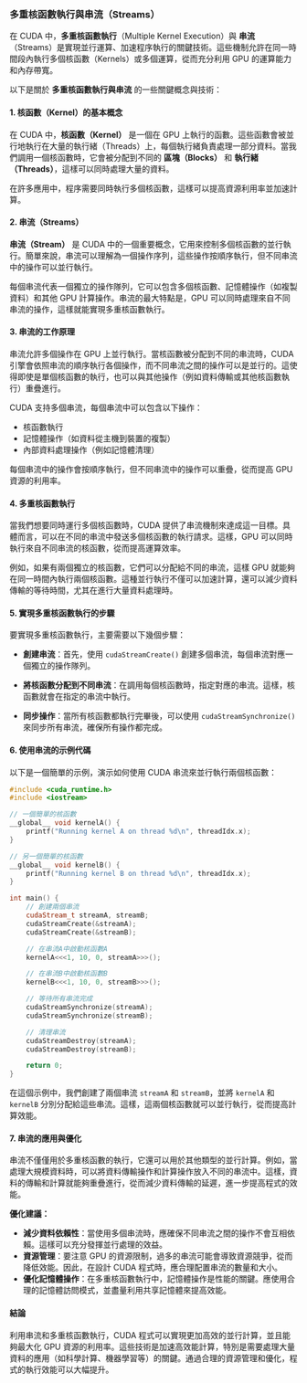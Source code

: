 ### 多重核函數執行與串流（Streams）

在 CUDA 中，**多重核函數執行**（Multiple Kernel Execution）與 **串流**（Streams）是實現並行運算、加速程序執行的關鍵技術。這些機制允許在同一時間段內執行多個核函數（Kernels）或多個運算，從而充分利用 GPU 的運算能力和內存帶寬。

以下是關於 **多重核函數執行與串流** 的一些關鍵概念與技術：

#### **1. 核函數（Kernel）的基本概念**

在 CUDA 中，**核函數（Kernel）** 是一個在 GPU 上執行的函數。這些函數會被並行地執行在大量的執行緒（Threads）上，每個執行緒負責處理一部分資料。當我們調用一個核函數時，它會被分配到不同的 **區塊（Blocks）** 和 **執行緒（Threads）**，這樣可以同時處理大量的資料。

在許多應用中，程序需要同時執行多個核函數，這樣可以提高資源利用率並加速計算。

#### **2. 串流（Streams）**

**串流（Stream）** 是 CUDA 中的一個重要概念，它用來控制多個核函數的並行執行。簡單來說，串流可以理解為一個操作序列，這些操作按順序執行，但不同串流中的操作可以並行執行。

每個串流代表一個獨立的操作隊列，它可以包含多個核函數、記憶體操作（如複製資料）和其他 GPU 計算操作。串流的最大特點是，GPU 可以同時處理來自不同串流的操作，這樣就能實現多重核函數執行。

#### **3. 串流的工作原理**

串流允許多個操作在 GPU 上並行執行。當核函數被分配到不同的串流時，CUDA 引擎會依照串流的順序執行各個操作，而不同串流之間的操作可以是並行的。這使得即使是單個核函數的執行，也可以與其他操作（例如資料傳輸或其他核函數執行）重疊進行。

CUDA 支持多個串流，每個串流中可以包含以下操作：

- 核函數執行
- 記憶體操作（如資料從主機到裝置的複製）
- 內部資料處理操作（例如記憶體清理）

每個串流中的操作會按順序執行，但不同串流中的操作可以重疊，從而提高 GPU 資源的利用率。

#### **4. 多重核函數執行**

當我們想要同時運行多個核函數時，CUDA 提供了串流機制來達成這一目標。具體而言，可以在不同的串流中發送多個核函數的執行請求。這樣，GPU 可以同時執行來自不同串流的核函數，從而提高運算效率。

例如，如果有兩個獨立的核函數，它們可以分配給不同的串流，這樣 GPU 就能夠在同一時間內執行兩個核函數。這種並行執行不僅可以加速計算，還可以減少資料傳輸的等待時間，尤其在進行大量資料處理時。

#### **5. 實現多重核函數執行的步驟**

要實現多重核函數執行，主要需要以下幾個步驟：

- **創建串流**：首先，使用 `cudaStreamCreate()` 創建多個串流，每個串流對應一個獨立的操作隊列。
  
- **將核函數分配到不同串流**：在調用每個核函數時，指定對應的串流。這樣，核函數就會在指定的串流中執行。
  
- **同步操作**：當所有核函數都執行完畢後，可以使用 `cudaStreamSynchronize()` 來同步所有串流，確保所有操作都完成。

#### **6. 使用串流的示例代碼**

以下是一個簡單的示例，演示如何使用 CUDA 串流來並行執行兩個核函數：

```cpp
#include <cuda_runtime.h>
#include <iostream>

// 一個簡單的核函數
__global__ void kernelA() {
    printf("Running kernel A on thread %d\n", threadIdx.x);
}

// 另一個簡單的核函數
__global__ void kernelB() {
    printf("Running kernel B on thread %d\n", threadIdx.x);
}

int main() {
    // 創建兩個串流
    cudaStream_t streamA, streamB;
    cudaStreamCreate(&streamA);
    cudaStreamCreate(&streamB);

    // 在串流A中啟動核函數A
    kernelA<<<1, 10, 0, streamA>>>();

    // 在串流B中啟動核函數B
    kernelB<<<1, 10, 0, streamB>>>();

    // 等待所有串流完成
    cudaStreamSynchronize(streamA);
    cudaStreamSynchronize(streamB);

    // 清理串流
    cudaStreamDestroy(streamA);
    cudaStreamDestroy(streamB);

    return 0;
}
```

在這個示例中，我們創建了兩個串流 `streamA` 和 `streamB`，並將 `kernelA` 和 `kernelB` 分別分配給這些串流。這樣，這兩個核函數就可以並行執行，從而提高計算效能。

#### **7. 串流的應用與優化**

串流不僅僅用於多重核函數的執行，它還可以用於其他類型的並行計算。例如，當處理大規模資料時，可以將資料傳輸操作和計算操作放入不同的串流中。這樣，資料的傳輸和計算就能夠重疊進行，從而減少資料傳輸的延遲，進一步提高程式的效能。

**優化建議：**

- **減少資料依賴性**：當使用多個串流時，應確保不同串流之間的操作不會互相依賴。這樣可以充分發揮並行處理的效益。
- **資源管理**：要注意 GPU 的資源限制，過多的串流可能會導致資源競爭，從而降低效能。因此，在設計 CUDA 程式時，應合理配置串流的數量和大小。
- **優化記憶體操作**：在多重核函數執行中，記憶體操作是性能的關鍵。應使用合理的記憶體訪問模式，並盡量利用共享記憶體來提高效能。

#### **結論**

利用串流和多重核函數執行，CUDA 程式可以實現更加高效的並行計算，並且能夠最大化 GPU 資源的利用率。這些技術是加速高效能計算，特別是需要處理大量資料的應用（如科學計算、機器學習等）的關鍵。通過合理的資源管理和優化，程式的執行效能可以大幅提升。